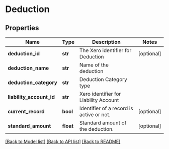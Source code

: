 # Deduction

## Properties
Name | Type | Description | Notes
------------ | ------------- | ------------- | -------------
**deduction_id** | **str** | The Xero identifier for Deduction | [optional] 
**deduction_name** | **str** | Name of the deduction | 
**deduction_category** | **str** | Deduction Category type | 
**liability_account_id** | **str** | Xero identifier for Liability Account | 
**current_record** | **bool** | Identifier of a record is active or not. | [optional] 
**standard_amount** | **float** | Standard amount of the deduction. | [optional] 

[[Back to Model list]](../README.md#documentation-for-models) [[Back to API list]](../README.md#documentation-for-api-endpoints) [[Back to README]](../README.md)


